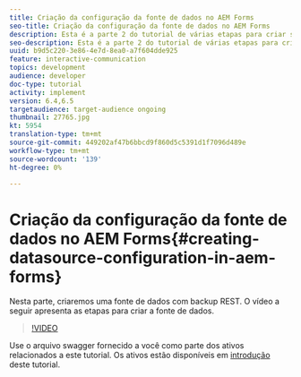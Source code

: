 ```yaml
---
title: Criação da configuração da fonte de dados no AEM Forms
seo-title: Criação da configuração da fonte de dados no AEM Forms
description: Esta é a parte 2 do tutorial de várias etapas para criar seu primeiro documento de comunicação interativo. Nesta parte, criaremos uma fonte de dados com backup REST.  O vídeo a seguir apresenta as etapas para criar a fonte de dados.
seo-description: Esta é a parte 2 do tutorial de várias etapas para criar seu primeiro documento de comunicação interativo. Nesta parte, criaremos uma fonte de dados com backup REST.  O vídeo a seguir apresenta as etapas para criar a fonte de dados.
uuid: b9d5c220-3e86-4e7d-8ea0-a7f604dde925
feature: interactive-communication
topics: development
audience: developer
doc-type: tutorial
activity: implement
version: 6.4,6.5
targetaudience: target-audience ongoing
thumbnail: 27765.jpg
kt: 5954
translation-type: tm+mt
source-git-commit: 449202af47b6bbcd9f860d5c5391d1f7096d489e
workflow-type: tm+mt
source-wordcount: '139'
ht-degree: 0%

---
```



# Criação da configuração da fonte de dados no AEM Forms{#creating-datasource-configuration-in-aem-forms}

Nesta parte, criaremos uma fonte de dados com backup REST.  O vídeo a seguir apresenta as etapas para criar a fonte de dados.

>[!VIDEO](https://video.tv.adobe.com/v/27765/?quality=9&learn=on)

Use o arquivo swagger fornecido a você como parte dos ativos relacionados a este tutorial. Os ativos estão disponíveis em [introdução](introduction.md) deste tutorial.
